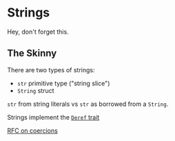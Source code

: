 # Strings

Hey, don't forget this.


## The Skinny

There are two types of strings:

  * `str` primitive type ("string slice")
  * `String` struct

`str` from string literals vs `str` as borrowed from a `String`.

Strings implement the [`Deref` trait](https://doc.rust-lang.org/std/string/struct.String.html#deref)

[RFC on coercions](https://github.com/rust-lang/rfcs/blob/master/text/0401-coercions.md)
